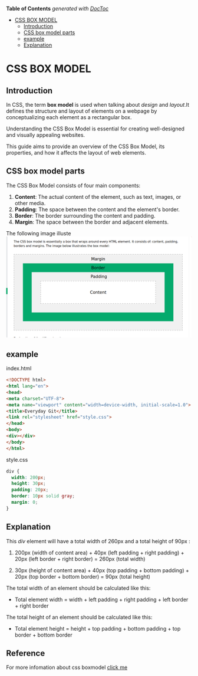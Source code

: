 <!-- START doctoc generated TOC please keep comment here to allow auto update -->
<!-- DON'T EDIT THIS SECTION, INSTEAD RE-RUN doctoc TO UPDATE -->
**Table of Contents**  *generated with [DocToc](https://github.com/thlorenz/doctoc)*

- [CSS BOX MODEL](#css-box-model)
  - [Introduction](#introduction)
  - [CSS box model parts](#css-box-model-parts)
  - [example](#example)
  - [Explanation](#explanation)

<!-- END doctoc generated TOC please keep comment here to allow auto update -->

# CSS BOX MODEL

## Introduction

In CSS, the term **box model** is used when talking about *design* and *layout*.It defines the structure and layout of elements on a webpage by conceptualizing each element as a rectangular box.  

Understanding the CSS Box Model is essential for creating well-designed and visually appealing websites.  

This guide aims to provide an overview of the CSS Box Model, its properties, and how it affects the layout of web elements.

## CSS box model parts
The CSS Box Model consists of four main components:  
1. **Content**: The actual content of the element, such as text, images, or other media.
1. **Padding**: The space between the content and the element's border.
1. **Border**: The border surrounding the content and padding.
1. **Margin**: The space between the border and adjacent elements.

The following image illuste
![CSS box model](./boxshadow.png)


## example
  
index.html
  ```html
  <!DOCTYPE html>
  <html lang="en">
  <head>
  <meta charset="UTF-8">
  <meta name="viewport" content="width=device-width, initial-scale=1.0">
  <title>Everyday Git</title>
  <link rel="stylesheet" href="style.css">
 </head>
 <body>
  <div></div>
  </body>
  </html>
  ```
  style.css
```css
div {
  width: 200px;
  height: 30px;
  padding: 20px;
  border: 10px solid gray;
  margin: 0;
}
```  
## Explanation
This *div* element will have a total width of 260px and a total height of 90px :  

 1. 200px (width of content area) + 40px (left padding + right padding) + 20px (left border + right border)
= 260px (total width)

1. 30px (height of content area) + 40px (top padding + bottom padding) + 20px (top border + bottom border)
= 90px (total height)

The total width of an element should be calculated like this:  

- Total element width = width + left padding + right padding + left border + right border

The total height of an element should be calculated like this:  

- Total element height = height + top padding + bottom padding + top border + bottom border  

## Reference  

For more infomation about css boxmodel [click me](https://www.w3schools.com/css/css_boxmodel.aspF)
